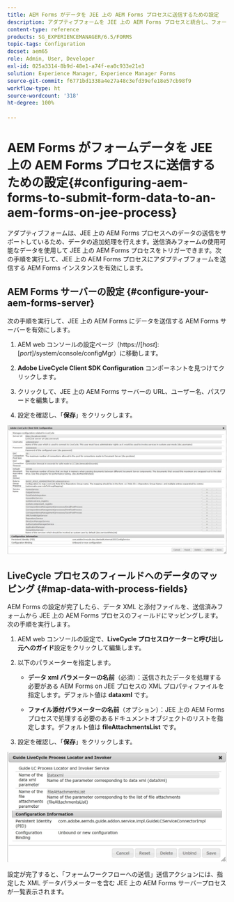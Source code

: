 ```yaml
---
title: AEM Forms がデータを JEE 上の AEM Forms プロセスに送信するための設定
description: アダプティブフォームを JEE 上の AEM Forms プロセスと統合し、フォームデータを処理します。
content-type: reference
products: SG_EXPERIENCEMANAGER/6.5/FORMS
topic-tags: Configuration
docset: aem65
role: Admin, User, Developer
exl-id: 025a3314-8b9d-48e1-a74f-ea0c933e21e3
solution: Experience Manager, Experience Manager Forms
source-git-commit: f6771bd1338a4e27a48c3efd39efe18e57cb98f9
workflow-type: ht
source-wordcount: '318'
ht-degree: 100%

---
```


# AEM Forms がフォームデータを JEE 上の AEM Forms プロセスに送信するための設定{#configuring-aem-forms-to-submit-form-data-to-an-aem-forms-on-jee-process}

アダプティブフォームは、JEE 上の AEM Forms プロセスへのデータの送信をサポートしているため、データの追加処理を行えます。送信済みフォームの使用可能なデータを使用して JEE 上の AEM Forms プロセスをトリガーできます。次の手順を実行して、JEE 上の AEM Forms プロセスにアダプティブフォームを送信する AEM Forms インスタンスを有効にします。

## AEM Forms サーバーの設定 {#configure-your-aem-forms-server}

次の手順を実行して、JEE 上の AEM Forms にデータを送信する AEM Forms サーバーを有効にします。

1. AEM web コンソールの設定ページ（https://[*host*]:[*port*]/system/console/configMgr）に移動します。

1. **Adobe LiveCycle Client SDK Configuration** コンポーネントを見つけてクリックします。
1. クリックして、JEE 上の AEM Forms サーバーの URL、ユーザー名、パスワードを編集します。
1. 設定を確認し、「**保存**」をクリックします。

![Adobe LiveCycle Client SDK 設定](assets/clientsdkconfiguration.jpg)

## LiveCycle プロセスのフィールドへのデータのマッピング {#map-data-with-process-fields}

AEM Forms の設定が完了したら、データ XML と添付ファイルを、送信済みフォームから JEE 上の AEM Forms プロセスのフィールドにマッピングします。次の手順を実行します。

1. AEM web コンソールの設定で、**LiveCycle プロセスロケーターと呼び出し元へのガイド**&#x200B;設定をクリックして編集します。
1. 以下のパラメーターを指定します。

   * **データ xml パラメーターの名前**（必須）：送信されたデータを処理する必要がある AEM Forms on JEE プロセスの XML プロパティファイルを指定します。デフォルト値は **dataxml** です。

   * **ファイル添付パラメーターの名前**（オプション）：JEE 上の AEM Forms プロセスで処理する必要のあるドキュメントオブジェクトのリストを指定します。デフォルト値は **fileAttachmentsList** です。

1. 設定を確認し、「**保存**」をクリックします。

![Guide LiveCycle Process Locator and Invoker](assets/test3.jpg)

設定が完了すると、「フォームワークフローへの送信」送信アクションには、指定した XML データパラメーターを含む JEE 上の AEM Forms サーバープロセスが一覧表示されます。
